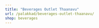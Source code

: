 ```yaml
---
title: "Beverages Outlet Thaanavu"
url: /palakkad/beverages-outlet-thaanavu/
shop: beverages
---
```

